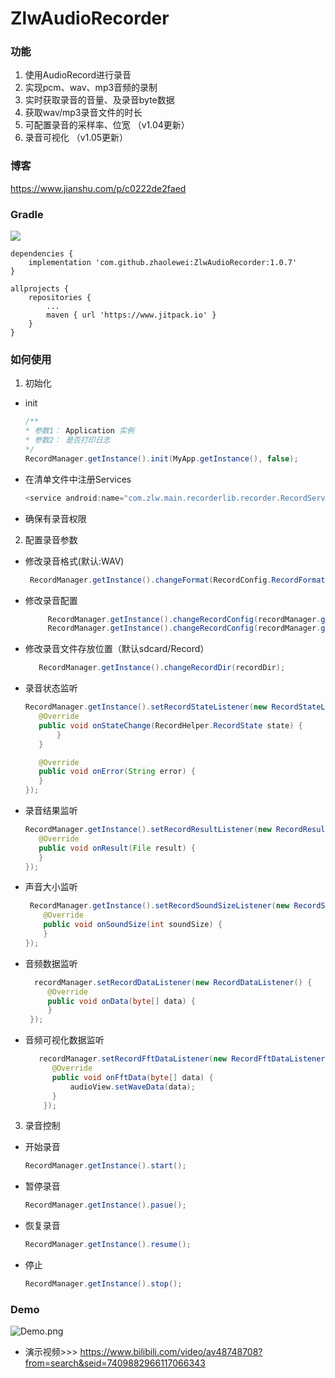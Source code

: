 # ZlwAudioRecorder   

### 功能
1. 使用AudioRecord进行录音
2. 实现pcm、wav、mp3音频的录制
3. 实时获取录音的音量、及录音byte数据
4. 获取wav/mp3录音文件的时长
5. 可配置录音的采样率、位宽  （v1.04更新）
5. 录音可视化 （v1.05更新）

### 博客
https://www.jianshu.com/p/c0222de2faed

### Gradle
[![](https://jitpack.io/v/zhaolewei/ZlwAudioRecorder.svg)](https://jitpack.io/#zhaolewei/ZlwAudioRecorder)

    dependencies {
	    implementation 'com.github.zhaolewei:ZlwAudioRecorder:1.0.7'
	}

    allprojects {
        repositories {
            ...
            maven { url 'https://www.jitpack.io' }
        }
    }
### 如何使用

1. 初始化
* init
    ```java
    /**
    * 参数1： Application 实例
    * 参数2： 是否打印日志   
    */
    RecordManager.getInstance().init(MyApp.getInstance(), false);
   ```
* 在清单文件中注册Services   
   
    ```java
   <service android:name="com.zlw.main.recorderlib.recorder.RecordService" />
   ```
 * 确保有录音权限
   
2. 配置录音参数

* 修改录音格式(默认:WAV)
    ```java       
     RecordManager.getInstance().changeFormat(RecordConfig.RecordFormat.WAV);
    ```

* 修改录音配置
    ```java       
         RecordManager.getInstance().changeRecordConfig(recordManager.getRecordConfig().setSampleRate(16000));
         RecordManager.getInstance().changeRecordConfig(recordManager.getRecordConfig().setEncodingConfig(AudioFormat.ENCODING_PCM_8BIT));
    ```
* 修改录音文件存放位置（默认sdcard/Record）
    ```java       
       RecordManager.getInstance().changeRecordDir(recordDir);
    ```
* 录音状态监听
    ```java     
   RecordManager.getInstance().setRecordStateListener(new RecordStateListener() {
       @Override
       public void onStateChange(RecordHelper.RecordState state) {
           }
       }

       @Override
       public void onError(String error) {
       }
   });
    ```
* 录音结果监听 
    ```java     
   RecordManager.getInstance().setRecordResultListener(new RecordResultListener() {
       @Override
       public void onResult(File result) {
       }
    });
    ```
* 声音大小监听
    ```java
     RecordManager.getInstance().setRecordSoundSizeListener(new RecordSoundSizeListener() {
        @Override
        public void onSoundSize(int soundSize) {
        }
    });
    ```
* 音频数据监听
    ```java
      recordManager.setRecordDataListener(new RecordDataListener() {
         @Override
         public void onData(byte[] data) {
         }
     });
    ```
* 音频可视化数据监听
    ```java
       recordManager.setRecordFftDataListener(new RecordFftDataListener() {
          @Override
          public void onFftData(byte[] data) {
              audioView.setWaveData(data);
          }
        });
    ```
3. 录音控制
* 开始录音
    ```java
    RecordManager.getInstance().start();
    ```  
* 暂停录音
    ```java
    RecordManager.getInstance().pasue();
    ```  
* 恢复录音
    ```java
    RecordManager.getInstance().resume();
    ```  
* 停止
    ```java
    RecordManager.getInstance().stop();
    ```    

### Demo
![Demo.png](https://raw.githubusercontent.com/zhaolewei/ZlwAudioRecorder/master/doc/demo.jpg)
* 演示视频>>> https://www.bilibili.com/video/av48748708?from=search&seid=7409882966117066343


